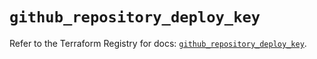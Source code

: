 # `github_repository_deploy_key`

Refer to the Terraform Registry for docs: [`github_repository_deploy_key`](https://registry.terraform.io/providers/integrations/github/6.0.0/docs/resources/repository_deploy_key).
